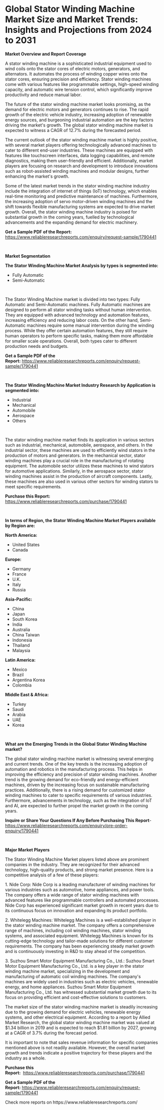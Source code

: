 <p><h1>Global Stator Winding Machine Market Size and Market Trends: Insights and Projections from 2024 to 2031</h1></p><p><strong>Market Overview and Report Coverage</strong></p>
<p><p>A stator winding machine is a sophisticated industrial equipment used to wind coils onto the stator cores of electric motors, generators, and alternators. It automates the process of winding copper wires onto the stator cores, ensuring precision and efficiency. Stator winding machines come with various features like programmable settings, high-speed winding capacity, and automatic wire tension control, which significantly improve productivity and reduce manual labor.</p><p>The future of the stator winding machine market looks promising, as the demand for electric motors and generators continues to rise. The rapid growth of the electric vehicle industry, increasing adoption of renewable energy sources, and burgeoning industrial automation are the key factors driving the market's growth. The global stator winding machine market is expected to witness a CAGR of 12.7% during the forecasted period.</p><p>The current outlook of the stator winding machine market is highly positive, with several market players offering technologically advanced machines to cater to different end-user industries. These machines are equipped with features like touchscreen interfaces, data logging capabilities, and remote diagnostics, making them user-friendly and efficient. Additionally, market players are focusing on research and development to introduce innovations such as robot-assisted winding machines and modular designs, further enhancing the market's growth.</p><p>Some of the latest market trends in the stator winding machine industry include the integration of internet of things (IoT) technology, which enables real-time monitoring and predictive maintenance of machines. Furthermore, the increasing adoption of servo motor-driven winding machines and the shift towards flexible manufacturing systems are expected to drive market growth. Overall, the stator winding machine industry is poised for substantial growth in the coming years, fuelled by technological advancements and the expanding demand for electric machinery.</p></p>
<p><strong>Get a Sample PDF of the Report:</strong> <a href="https://www.reliableresearchreports.com/enquiry/request-sample/1790441">https://www.reliableresearchreports.com/enquiry/request-sample/1790441</a></p>
<p>&nbsp;</p>
<p><strong>Market Segmentation</strong></p>
<p><strong>The Stator Winding Machine Market Analysis by types is segmented into:</strong></p>
<p><ul><li>Fully Automatic</li><li>Semi-Automatic</li></ul></p>
<p>&nbsp;</p>
<p><p>The Stator Winding Machine market is divided into two types: Fully Automatic and Semi-Automatic machines. Fully Automatic machines are designed to perform all stator winding tasks without human intervention. They are equipped with advanced technology and automation features, increasing efficiency and reducing labor costs. On the other hand, Semi-Automatic machines require some manual intervention during the winding process. While they offer certain automation features, they still require human operators to perform specific tasks, making them more affordable for smaller scale operations. Overall, both types cater to different production needs and budgets.</p></p>
<p><strong>Get a Sample PDF of the Report:</strong>&nbsp;<a href="https://www.reliableresearchreports.com/enquiry/request-sample/1790441">https://www.reliableresearchreports.com/enquiry/request-sample/1790441</a></p>
<p>&nbsp;</p>
<p><strong>The Stator Winding Machine Market Industry Research by Application is segmented into:</strong></p>
<p><ul><li>Industrial</li><li>Mechanical</li><li>Automobile</li><li>Aerospace</li><li>Others</li></ul></p>
<p>&nbsp;</p>
<p><p>The stator winding machine market finds its application in various sectors such as industrial, mechanical, automobile, aerospace, and others. In the industrial sector, these machines are used to efficiently wind stators in the production of motors and generators. In the mechanical sector, stator winding machines play a crucial role in the manufacturing of rotating equipment. The automobile sector utilizes these machines to wind stators for automotive applications. Similarly, in the aerospace sector, stator winding machines assist in the production of aircraft components. Lastly, these machines are also used in various other sectors for winding stators to meet specific requirements.</p></p>
<p><strong>Purchase this Report:</strong>&nbsp; <a href="https://www.reliableresearchreports.com/purchase/1790441">https://www.reliableresearchreports.com/purchase/1790441</a></p>
<p>&nbsp;</p>
<p><strong>In terms of Region, the Stator Winding Machine Market Players available by Region are:</strong></p>
<p>
    <p> <strong> North America: </strong>
        <ul>
            <li>United States</li>
            <li>Canada</li>
        </ul>
        </p> 
    <p> <strong> Europe: </strong>
        <ul>
            <li>Germany</li>
            <li>France</li>
            <li>U.K.</li>
            <li>Italy</li>
            <li>Russia</li>
        </ul>
        </p> 
    <p> <strong> Asia-Pacific: </strong>
        <ul>
            <li>China</li>
            <li>Japan</li>
            <li>South Korea</li>
            <li>India</li>
            <li>Australia</li>
            <li>China Taiwan</li>
            <li>Indonesia</li>
            <li>Thailand</li>
            <li>Malaysia</li>
        </ul>
        </p> 
    <p> <strong> Latin America: </strong>
        <ul>
            <li>Mexico</li>
            <li>Brazil</li>
            <li>Argentina Korea</li>
            <li>Colombia</li>
        </ul>
        </p> 
    <p> <strong> Middle East & Africa: </strong>
        <ul>
            <li>Turkey</li>
            <li>Saudi</li>
            <li>Arabia</li>
            <li>UAE</li>
            <li>Korea</li>
        </ul>
    </p>
    </p>
<p>&nbsp;</p>
<p><strong>What are the Emerging Trends in the Global Stator Winding Machine market?</strong></p>
<p><p>The global stator winding machine market is witnessing several emerging and current trends. One of the key trends is the increasing adoption of automation and robotics in the manufacturing process. This helps in improving the efficiency and precision of stator winding machines. Another trend is the growing demand for eco-friendly and energy-efficient machines, driven by the increasing focus on sustainable manufacturing practices. Additionally, there is a rising demand for customized stator winding machines to cater to specific requirements of various industries. Furthermore, advancements in technology, such as the integration of IoT and AI, are expected to further propel the market growth in the coming years.</p></p>
<p><strong>Inquire or Share Your Questions If Any Before Purchasing This Report</strong>- <a href="https://www.reliableresearchreports.com/enquiry/pre-order-enquiry/1790441">https://www.reliableresearchreports.com/enquiry/pre-order-enquiry/1790441</a></p>
<p>&nbsp;</p>
<p><strong>Major Market Players</strong></p>
<p><p>The Stator Winding Machine Market players listed above are prominent companies in the industry. They are recognized for their advanced technology, high-quality products, and strong market presence. Here is a competitive analysis of a few of these players:</p><p>1. Nide Corp: Nide Corp is a leading manufacturer of winding machines for various industries such as automotive, home appliances, and power tools. The company offers a wide range of stator winding machines with advanced features like programmable controllers and automated processes. Nide Corp has experienced significant market growth in recent years due to its continuous focus on innovation and expanding its product portfolio.</p><p>2. Whitelegg Machines: Whitelegg Machines is a well-established player in the stator winding machine market. The company offers a comprehensive range of machines, including coil winding machines, stator winding systems, and associated equipment. Whitelegg Machines is known for its cutting-edge technology and tailor-made solutions for different customer requirements. The company has been experiencing steady market growth and is continuously investing in R&D to stay ahead of the competition.</p><p>3. Suzhou Smart Motor Equipment Manufacturing Co., Ltd.: Suzhou Smart Motor Equipment Manufacturing Co., Ltd. is a key player in the stator winding machine market, specializing in the development and manufacturing of automatic coil winding machines. The company's machines are widely used in industries such as electric vehicles, renewable energy, and home appliances. Suzhou Smart Motor Equipment Manufacturing Co., Ltd. has witnessed substantial market growth due to its focus on providing efficient and cost-effective solutions to customers.</p><p>The market size of the stator winding machine market is steadily increasing due to the growing demand for electric vehicles, renewable energy systems, and other electrical equipment. According to a report by Allied Market Research, the global stator winding machine market was valued at $1.34 billion in 2019 and is expected to reach $1.81 billion by 2027, growing at a CAGR of 3.7% during the forecast period.</p><p>It is important to note that sales revenue information for specific companies mentioned above is not readily available. However, the overall market growth and trends indicate a positive trajectory for these players and the industry as a whole.</p></p>
<p><strong>Purchase this Report:</strong>&nbsp;&nbsp;<a href="https://www.reliableresearchreports.com/purchase/1790441">https://www.reliableresearchreports.com/purchase/1790441</a></p>
<p></p>
<p><strong>Get a Sample PDF of the Report:</strong>&nbsp;<a href="https://www.reliableresearchreports.com/enquiry/request-sample/1790441">https://www.reliableresearchreports.com/enquiry/request-sample/1790441</a></p>
<p>Check more reports on https://www.reliableresearchreports.com/</p>
